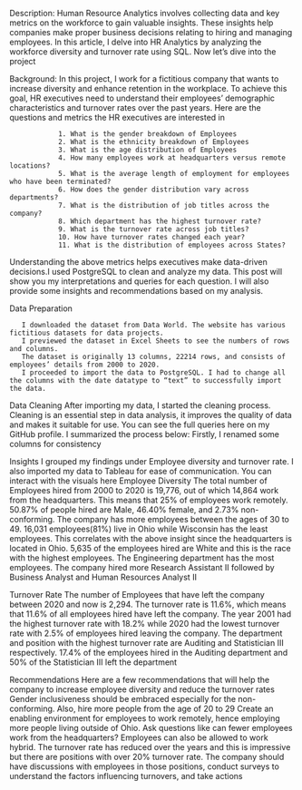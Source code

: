 Description:
       Human Resource Analytics involves collecting data and key metrics on the workforce to gain valuable insights. 
       These insights help companies make proper business decisions relating to hiring and managing employees.
       In this article, I delve into HR Analytics by analyzing the workforce diversity and turnover rate using SQL.
       Now let’s dive into the project

Background:
       In this project, I work for a fictitious company that wants to increase diversity and enhance retention in the workplace. 
       To achieve this goal, HR executives need to understand their employees’ demographic characteristics and turnover rates over the past years. 
       Here are the questions and metrics the HR executives are interested in

                1. What is the gender breakdown of Employees
                2. What is the ethnicity breakdown of Employees
                3. What is the age distribution of Employees
                4. How many employees work at headquarters versus remote locations?
                5. What is the average length of employment for employees who have been terminated?
                6. How does the gender distribution vary across departments?
                7. What is the distribution of job titles across the company?
                8. Which department has the highest turnover rate?
                9. What is the turnover rate across job titles?
                10. How have turnover rates changed each year?
                11. What is the distribution of employees across States?

Understanding the above metrics helps executives make data-driven decisions.I used PostgreSQL to clean and analyze my data. This post will show you my interpretations and queries for each question. I will also provide some insights and recommendations based on my analysis.

Data Preparation
       
       I downloaded the dataset from Data World. The website has various fictitious datasets for data projects. 
       I previewed the dataset in Excel Sheets to see the numbers of rows and columns.
       The dataset is originally 13 columns, 22214 rows, and consists of employees’ details from 2000 to 2020. 
       I proceeded to import the data to PostgreSQL. I had to change all the columns with the date datatype to “text” to successfully import the data.

Data Cleaning
       After importing my data, I started the cleaning process. Cleaning is an essential step in data analysis,
       it improves the quality of data and makes it suitable for use. You can see the full queries here on my GitHub profile. I summarized the process below:
       Firstly, I renamed some columns for consistency


Insights
      I grouped my findings under Employee diversity and turnover rate. I also imported my data to Tableau for ease of communication. You can interact with the visuals here
Employee Diversity
      The total number of Employees hired from 2000 to 2020 is 19,776, out of which 14,864 work from the headquarters. This means that 25% of employees work remotely.
      50.87% of people hired are Male, 46.40% female, and 2.73% non-conforming. The company has more employees between the ages of 30 to 49.
      16,031 employees(81%) live in Ohio while Wisconsin has the least employees. This correlates with the above insight since the headquarters is located in Ohio. 5,635 of the employees hired are White and this is the race with the highest employees.
      The Engineering department has the most employees. The company hired more Research Assistant II followed by Business Analyst and Human Resources Analyst II

Turnover Rate
      The number of Employees that have left the company between 2020 and now is 2,294. The turnover rate is 11.6%, which means that 11.6% of all employees hired have left the company.
      The year 2001 had the highest turnover rate with 18.2% while 2020 had the lowest turnover rate with 2.5% of employees hired leaving the company.
      The department and position with the highest turnover rate are Auditing and Statistician III respectively. 
      17.4% of the employees hired in the Auditing department and 50% of the Statistician III left the department

Recommendations
      Here are a few recommendations that will help the company to increase employee diversity and reduce the turnover rates Gender inclusiveness should be embraced especially for the non-conforming. Also, hire more people from the age of 20 to 29
      Create an enabling environment for employees to work remotely, hence employing more people living outside of Ohio. Ask questions like can fewer employees work from the headquarters? Employees can also be allowed to work hybrid.
      The turnover rate has reduced over the years and this is impressive but there are positions with over 20% turnover rate. The company should have discussions with employees in those positions, conduct surveys to understand the factors influencing turnovers, and take actions

